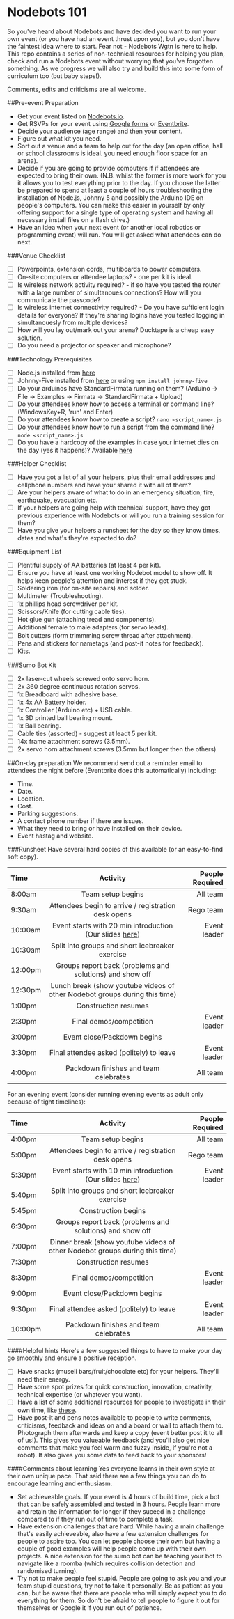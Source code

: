 # Nodebots 101
So you've heard about Nodebots and have decided you want to run your own event (or you have had an event thrust upon you), but you don't have the faintest idea where to start. Fear not - Nodebots Wgtn is here to help. This repo contains a series of non-technical resources for helping you plan, check and run a Nodebots event without worrying that you've forgotten something.
As we progress we will also try and build this into some form of curriculum too (but baby steps!).

Comments, edits and criticisms are all welcome.

##Pre-event Preparation

* Get your event listed on [Nodebots.io](http://nodebots.io/).
* Get RSVPs for your event using [Google forms](https://www.google.com/forms/about/) or [Eventbrite](https://www.eventbrite.com).
* Decide your audience (age range) and then your content.
* Figure out what kit you need.
* Sort out a venue and a team to help out for the day (an open office, hall or school classrooms is ideal. you need enough floor space for an arena).
* Decide if you are going to provide computers if if attendees are expected to bring their own. (N.B. whilst the former is more work for you it allows you to test everything prior to the day. If you choose the latter be prepared to spend at least a couple of hours troubleshooting the installation of Node.js, Johnny 5 and possibly the Arduino IDE on people's computers. You can make this easier in yourself by only offering support for a single type of operating system and having all necessary install files on a flash drive.)
* Have an idea when your next event (or another local robotics or programming event) will run. You will get asked what attendees can do next. 

###Venue Checklist
- [ ] Powerpoints, extension cords, multiboards to power computers.
- [ ] On-site computers or attendee laptops? - one per kit is ideal.
- [ ] Is wireless network activity required? - if so have you tested the router with a large number of simultanoues connections? How will you communicate the passcode?
- [ ] Is wireless internet connectivity required? - Do you have sufficient login details for everyone? If they're sharing logins have you tested logging in simultanouesly from multiple devices?
- [ ] How will you lay out/mark out your arena? Ducktape is a cheap easy solution.
- [ ] Do you need a projector or speaker and microphone?

###Technology Prerequisites
- [ ] Node.js installed from [here](https://nodejs.org/en/)
- [ ] Johnny-Five installed from [here](https://github.com/rwaldron/johnny-five) or using `npm install johnny-five`
- [ ] Do your arduinos have StandardFirmata running on them? (Arduino -> File -> Examples -> Firmata -> StandardFirmata + Upload)
- [ ] Do your attendees know how to access a terminal or command line? (WindowsKey+R, 'run' and Enter)
- [ ] Do your attendees know how to create a script?  `nano <script_name>.js`
- [ ] Do your attendees know how to run a script from the command line? `node <script_name>.js`
- [ ] Do you have a hardcopy of the examples in case your internet dies on the day (yes it happens)? Available [here](https://github.com/rwaldron/johnny-five)

###Helper Checklist
- [ ] Have you got a list of all your helpers, plus their email addresses and cellphone numbers and have your shared it with all of them?
- [ ] Are your helpers aware of what to do in an emergency situation; fire, earthquake, evacuation etc.
- [ ] If your helpers are going help with technical support, have they got previous experience with Nodebots or will you run a training session for them?
- [ ] Have you give your helpers a runsheet for the day so they know times, dates and what's they're expected to do?

###Equipment List
- [ ] Plentiful supply of AA batteries (at least 4 per kit).
- [ ] Ensure you have at least one working Nodebot model to show off. It helps keen people's attention and interest if they get stuck.
- [ ] Soldering iron (for on-site repairs) and solder.
- [ ] Multimeter (Troubleshooting).
- [ ] 1x phillips head screwdriver per kit.
- [ ] Scissors/Knife (for cutting cable ties).
- [ ] Hot glue gun (attaching tread and components).
- [ ] Additional female to male adapters (for servo leads).
- [ ] Bolt cutters (form trimmming screw thread after attachment).
- [ ] Pens and stickers for nametags (and post-it notes for feedback).
- [ ] Kits.

###Sumo Bot Kit 
- [ ] 2x laser-cut wheels screwed onto servo horn. 
- [ ] 2x 360 degree continuous rotation servos.
- [ ] 1x Breadboard with adhesive base.
- [ ] 1x 4x AA Battery holder.
- [ ] 1x Controller (Arduino etc) + USB cable.
- [ ] 1x 3D printed ball bearing mount.
- [ ] 1x Ball bearing.
- [ ] Cable ties (assorted) - suggest at leadt 5 per kit.
- [ ] 14x frame attachment screws (3.5mm). 
- [ ] 2x servo horn attachment screws (3.5mm but longer then the others)

##On-day preparation
We recommend send out a reminder email to attendees the night before (Eventbrite does this automatically) including:
* Time.
* Date.
* Location.
* Cost.
* Parking suggestions.
* A contact phone number if there are issues.
* What they need to bring or have installed on their device.
* Event hastag and website.

###Runsheet
Have several hard copies of this available (or an easy-to-find soft copy).

| Time  | Activity  | People Required | 
| :------------ |:---------------:| ------: |
| 8:00am      | Team setup begins | All team |
| 9:30am     | Attendees begin to arrive / registration desk opens | Rego team |
| 10:00am | Event starts with 20 min introduction (Our slides [here]()) | Event leader |
| 10:30am | Split into groups and short icebreaker exercise  | 
| 12:00pm | Groups report back (problems and solutions) and show off  |
| 12:30pm | Lunch break (show youtube videos of other Nodebot groups during this time)|
| 1:00pm | Construction resumes |
| 2:30pm | Final demos/competition | Event leader |
| 3:00pm | Event close/Packdown begins |
| 3:30pm | Final attendee asked (politely) to leave | Event leader |
| 4:00pm | Packdown finishes and team celebrates | All team |

For an evening event (consider running evening events as adult only because of tight timelines):

| Time  | Activity  | People Required | 
| :------------ |:---------------:| ------: |
| 4:00pm      | Team setup begins | All team |
| 5:00pm     | Attendees begin to arrive / registration desk opens | Rego team |
| 5:30pm | Event starts with 10 min introduction (Our slides [here]()) | Event leader |
| 5:40pm | Split into groups and short icebreaker exercise | 
| 5:45pm | Construction begins | 
| 6:30pm | Groups report back (problems and solutions) and show off  |
| 7:00pm | Dinner break (show youtube videos of other Nodebot groups during this time) |
| 7:30pm | Construction resumes |
| 8:30pm | Final demos/competition | Event leader |
| 9:00pm | Event close/Packdown begins |
| 9:30pm | Final attendee asked (politely) to leave | Event leader |
| 10:00pm | Packdown finishes and team celebrates | All team |

####Helpful hints
Here's a few suggested things to have to make your day go smoothly and ensure a positive reception.
 - [ ] Have snacks (museli bars/fruit/chocolate etc) for your helpers. They'll need their energy.
 - [ ] Have some spot prizes for quick construction, innovation, creativity, technical expertise (or whatever you want).
 - [ ] Have a list of some additional resources for people to investigate in their own time, like [these]().
 - [ ] Have post-it and pens notes available to people to write comments, criticisms, feedback and ideas on and a board or wall to attach them to. Photograph them afterwards and keep a copy (event better post it to all of us!). This gives you valueable feedback (and you'll also get nice comments that make you feel warm and fuzzy inside, if you're not a robot). It also gives you some data to feed back to your sponsors!

####Comments about learning
Yes everyone learns in their own style at their own unique pace. That said there are a few things you can do to encourage learning and enthusiasm.
* Set achieveable goals. If your event is 4 hours of build time, pick a bot that can be safely assembled and tested in 3 hours. People learn more and retain the information for longer if they suceed in a challenge compared to if they run out of time to complete a task.
* Have extension challenges that are hard. While having a main challenge that's easily achieveable, also have a few extension challenges for people to aspire too. You can let people choose their own but having a couple of good examples will help people come up with their own projects. A nice extension for the sumo bot can be teaching your bot to navigate like a roomba (which requires collision detection and randomised turning).
* Try not to make people feel stupid. People are going to ask you and your team stupid questions, try not to take it personally. Be as patient as you can, but be aware that there are people who will simply expect you to do everything for them. So don't be afraid to tell people to figure it out for themselves or Google it if you run out of patience.
